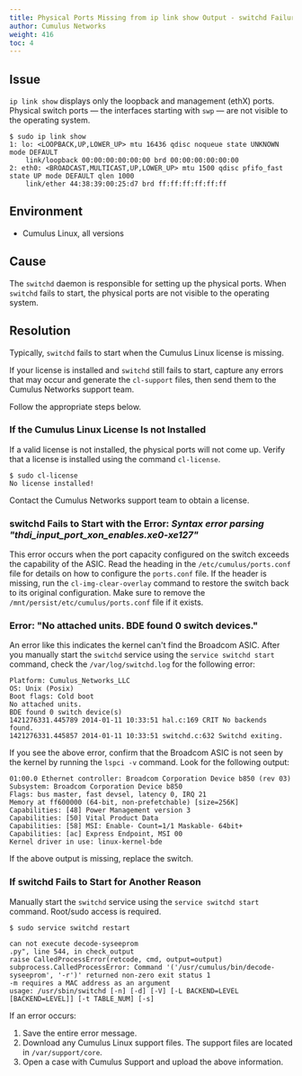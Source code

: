 ```yaml
---
title: Physical Ports Missing from ip link show Output - switchd Failure
author: Cumulus Networks
weight: 416
toc: 4
---
```


## Issue

`ip link show` displays only the loopback and management (ethX) ports. Physical switch ports — the interfaces starting with `swp` — are not visible to the operating system.

    $ sudo ip link show
    1: lo: <LOOPBACK,UP,LOWER_UP> mtu 16436 qdisc noqueue state UNKNOWN mode DEFAULT 
        link/loopback 00:00:00:00:00:00 brd 00:00:00:00:00:00
    2: eth0: <BROADCAST,MULTICAST,UP,LOWER_UP> mtu 1500 qdisc pfifo_fast state UP mode DEFAULT qlen 1000
        link/ether 44:38:39:00:25:d7 brd ff:ff:ff:ff:ff:ff

## Environment

  - Cumulus Linux, all versions

## Cause

The `switchd` daemon is responsible for setting up the physical ports. When `switchd` fails to start, the physical ports are not visible to the operating system.

## Resolution

Typically, `switchd` fails to start when the Cumulus Linux license is missing.

If your license is installed and `switchd` still fails to start, capture any errors that may occur and generate the `cl-support` files, then send them to the Cumulus Networks support team.

Follow the appropriate steps below.

### If the Cumulus Linux License Is not Installed

If a valid license is not installed, the physical ports will not come up. Verify that a license is installed using the command `cl-license`.

    $ sudo cl-license
    No license installed!

Contact the Cumulus Networks support team to obtain a license.

### switchd Fails to Start with the Error: *Syntax error parsing "thdi\_input\_port\_xon\_enables.xe0-xe127"*

This error occurs when the port capacity configured on the switch exceeds the capability of the ASIC. Read the heading in the `/etc/cumulus/ports.conf` file for details on how to configure the `ports.conf` file. If the header is missing, run the `cl-img-clear-overlay` command to restore the switch back to its original configuration. Make sure to remove the `/mnt/persist/etc/cumulus/ports.conf` file if it exists.

### Error: "No attached units. BDE found 0 switch devices."

An error like this indicates the kernel can't find the Broadcom ASIC. After you manually start the `switchd` service using the `service switchd start` command, check the `/var/log/switchd.log` for the following error:

    Platform: Cumulus_Networks_LLC
    OS: Unix (Posix)
    Boot flags: Cold boot
    No attached units.
    BDE found 0 switch device(s)
    1421276331.445789 2014-01-11 10:33:51 hal.c:169 CRIT No backends found.
    1421276331.445857 2014-01-11 10:33:51 switchd.c:632 Switchd exiting.

If you see the above error, confirm that the Broadcom ASIC is not seen by the kernel by running the `lspci -v` command. Look for the following output:

    01:00.0 Ethernet controller: Broadcom Corporation Device b850 (rev 03) 
    Subsystem: Broadcom Corporation Device b850 
    Flags: bus master, fast devsel, latency 0, IRQ 21 
    Memory at ff600000 (64-bit, non-prefetchable) [size=256K] 
    Capabilities: [48] Power Management version 3 
    Capabilities: [50] Vital Product Data 
    Capabilities: [58] MSI: Enable- Count=1/1 Maskable- 64bit+ 
    Capabilities: [ac] Express Endpoint, MSI 00 
    Kernel driver in use: linux-kernel-bde

If the above output is missing, replace the switch.

### If switchd Fails to Start for Another Reason

Manually start the `switchd` service using the `service switchd start` command. Root/sudo access is required.

    $ sudo service switchd restart

    can not execute decode-syseeprom
    .py", line 544, in check_output
    raise CalledProcessError(retcode, cmd, output=output)
    subprocess.CalledProcessError: Command '('/usr/cumulus/bin/decode-syseeprom', '-r')' returned non-zero exit status 1
    -m requires a MAC address as an argument
    usage: /usr/sbin/switchd [-n] [-d] [-V] [-L BACKEND=LEVEL [BACKEND=LEVEL]] [-t TABLE_NUM] [-s]

If an error occurs:

1.  Save the entire error message.
2.  Download any Cumulus Linux support files. The support files are
    located in `/var/support/core`.
3.  Open a case with Cumulus Support and upload the above information.
